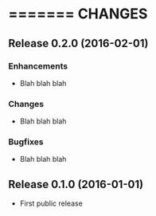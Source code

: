 =======
CHANGES
=======


Release 0.2.0 (2016-02-01)
--------------------------

### Enhancements

* Blah blah blah

### Changes

* Blah blah blah

### Bugfixes

* Blah blah blah


Release 0.1.0 (2016-01-01)
--------------------------

* First public release
